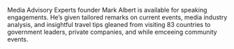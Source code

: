 ---
---

 <p class="lg:text-xl md:text-base text-left sm:pt-0">
    <span class="font-[Poppins] font-bold"> Media Advisory <span class="text-blue"> Experts</span></span>
     founder Mark Albert is available for speaking engagements. He’s given
    tailored remarks on current events, media industry analysis, and insightful
    travel tips gleaned from visiting 83 countries to government leaders,
    private companies, and while emceeing community events.
  </p>
